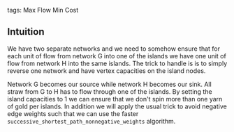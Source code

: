 tags: Max Flow Min Cost

## Intuition
We have two separate networks and we need to somehow ensure that for each unit of flow from network G into one of the islands we have one unit of flow from network H into the same islands. The trick to handle is is to simply reverse one network and have vertex capacities on the island nodes.

Network G becomes our source while network H becomes our sink. All straw from G to H has to flow through one of the islands. By setting the island capacities to 1 we can ensure that we don't spin more than one yarn of gold per islands. In addition we will apply the usual trick to avoid negative edge weights such that we can use the faster `successive_shortest_path_nonnegative_weights` algorithm.